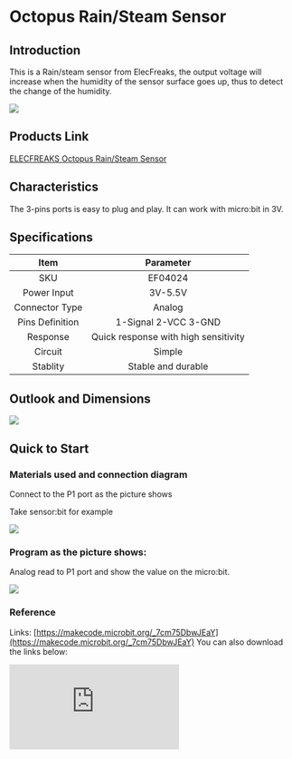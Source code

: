 ﻿# Octopus Rain/Steam Sensor

## Introduction

This is a Rain/steam sensor from ElecFreaks, the output voltage will increase when the humidity of the sensor surface goes up, thus to detect the change of the humidity.

 ![](https://wiki-media-ef.oss-cn-hongkong.aliyuncs.com//images/4tWL14e.jpg)

## Products Link

[ELECFREAKS Octopus Rain/Steam Sensor](https://shop.elecfreaks.com/products/elecfreaks-octopus-rain-steam-sensor?_pos=17&_sid=1ea9a7685&_ss=r)

## Characteristics

 The 3-pins ports is easy to plug and play.
 It can work with micro:bit in 3V.

## Specifications


Item | Parameter
:-: | :-:
SKU|EF04024
Power Input|3V-5.5V
Connector Type|Analog
Pins Definition|1-Signal 2-VCC 3-GND
Response|Quick response with high sensitivity
Circuit|Simple
Stablity|Stable and durable


## Outlook and Dimensions


 ![](https://wiki-media-ef.oss-cn-hongkong.aliyuncs.com//images/xpNQNBG.png)

## Quick to Start

### Materials used and connection diagram
 Connect to the P1 port as the picture shows

Take sensor:bit for example

 ![](https://wiki-media-ef.oss-cn-hongkong.aliyuncs.com//images/ai3lZZE.jpg)

### Program as the picture shows:
 Analog read to P1 port and show the value on the micro:bit.

 ![](https://wiki-media-ef.oss-cn-hongkong.aliyuncs.com//images/JQBCxSv.png)

### Reference
Links:
[https://makecode.microbit.org/_7cm75DbwJEaY](https://makecode.microbit.org/_7cm75DbwJEaY)
You can also download the links below:


<div
    style={{
        position: 'relative',
        paddingBottom: '60%',
        overflow: 'hidden',
    }}
>
    <iframe
        src="https://makecode.microbit.org/_7cm75DbwJEaY"
        frameborder="0"
        sandbox="allow-popups allow-forms allow-scripts allow-same-origin"
        style={{
            position: 'absolute',
            width: '100%',
            height: '100%',
        }}
    />
</div>


### Result
 The current amount of precipitation is scrolling on the micro:bit.

## Relevant Cases


## Technique Files
